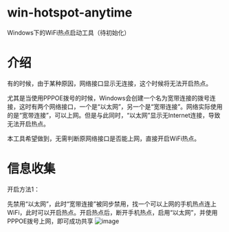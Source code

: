 # win-hotspot-anytime
Windows下的WiFi热点启动工具（待初始化）
# 介绍
有的时候，由于某种原因，网络接口显示无连接，这个时候将无法开启热点。

尤其是当使用PPPOE拨号的时候，Windows会创建一个名为宽带连接的拨号连接，这时有两个网络接口，一个是“以太网”，另一个是“宽带连接”。网络实际使用的是“宽带连接”，可以上网。但是与此同时，“以太网”显示无Internet连接，导致无法开启热点。

本工具希望做到，无需判断原网络接口是否能上网，直接开启WiFi热点。

# 信息收集
开启方法1：

先禁用“以太网”，此时“宽带连接”被同步禁用，找一个可以上网的手机热点连上WiFi，此时可以开启热点。开启热点后，断开手机热点，启用“以太网”，并使用PPPOE拨号上网，即可成功共享
![image](https://github.com/yinque/win-hotspot-anytime/assets/45099564/f7c2bc84-d024-4c54-8b1c-bb4962b6a578)
